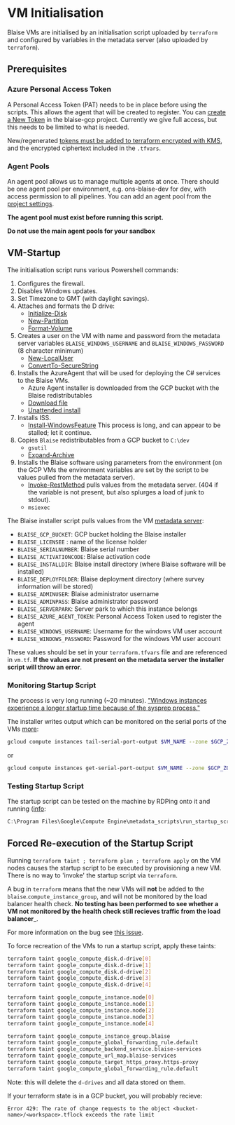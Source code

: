 # VM Initialisation

Blaise VMs are initialised by an initialisation script uploaded by `terraform` and configured by variables in the metadata server (also uploaded by `terraform`).

## Prerequisites
### Azure Personal Access Token

A Personal Access Token (PAT) needs to be in place before using the scripts. This allows the agent that will be created to register.
You can [create a New Token](https://dev.azure.com/blaise-gcp/_usersSettings/tokens) in the blaise-gcp project.
Currently we give full access, but this needs to be limited to what is needed.

New/regenerated [tokens must be added to terraform encrypted with KMS](https://github.com/ONSdigital/blaise-gcp-terraform#creating-kms-secrets), and the encrypted ciphertext included in the `.tfvars`.

### Agent Pools

An agent pool allows us to manage multiple agents at once. There should be one agent pool per environment, e.g. ons-blaise-dev for dev, with access permission to all pipelines.
You can add an agent pool from the [project settings](https://dev.azure.com/blaise-gcp/csharp/_settings/agentqueues).

**The agent pool must exist before running this script.**

**Do not use the main agent pools for your sandbox**

## VM-Startup

The initialisation script runs various Powershell commands:

1. Configures the firewall.
2. Disables Windows updates.
3. Set Timezone to GMT (with daylight savings).
4. Attaches and formats the D drive:
    + [Initialize-Disk](https://docs.microsoft.com/en-us/powershell/module/storage/initialize-disk)
    + [New-Partition](https://docs.microsoft.com/en-us/powershell/module/storage/new-partition)
    + [Format-Volume](https://docs.microsoft.com/en-us/powershell/module/storage/format-volume)
5. Creates a user on the VM with name and password from the metadata server variables `BLAISE_WINDOWS_USERNAME` and `BLAISE_WINDOWS_PASSWORD` (8 character minimum)
    + [New-LocalUser](https://docs.microsoft.com/en-us/powershell/module/microsoft.powershell.localaccounts/new-localuser)
    + [ConvertTo-SecureString](https://docs.microsoft.com/en-us/powershell/module/microsoft.powershell.security/convertto-securestring)
6. Installs the AzureAgent that will be used for deploying the C# services to the Blaise VMs.
    + Azure Agent installer is downloaded from the GCP bucket with the Blaise redistributables
    + [Download file](https://docs.microsoft.com/en-us/azure/devops/pipelines/agents/v2-windows?view=azure-devops#download-and-configure-the-agent)
    + [Unattended install](https://docs.microsoft.com/en-us/azure/devops/pipelines/agents/v2-windows?view=azure-devops#unattended-config)
7. Installs ISS.
    + [Install-WindowsFeature](https://docs.microsoft.com/en-us/powershell/module/servermanager/install-windowsfeature)
      This process is long, and can appear to be stalled; let it continue.
8. Copies `Blaise` redistributables from a GCP bucket to `C:\dev`
    + `gsutil`
    + [Expand-Archive](https://docs.microsoft.com/en-us/powershell/module/Microsoft.PowerShell.Archive/Expand-Archive)
9. Installs the Blaise software using parameters from the environment (on the GCP VMs the environment variables are set by the script to be values pulled from the metadata server).
    + [Invoke-RestMethod](https://docs.microsoft.com/en-us/powershell/module/microsoft.powershell.utility/invoke-restmethod) pulls values from the metadata server. (404 if the variable is not present, but also splurges a load of junk to stdout).
    + `msiexec`

The Blaise installer script pulls values from the VM [metadata server](https://cloud.google.com/compute/docs/storing-retrieving-metadata):

+ `BLAISE_GCP_BUCKET`: GCP bucket holding the Blaise installer
+ `BLAISE_LICENSEE` : name of the license holder
+ `BLAISE_SERIALNUMBER`: Blaise serial number
+ `BLAISE_ACTIVATIONCODE`: Blaise activation code
+ `BLAISE_INSTALLDIR`: Blaise install directory (where Blaise software will be installed)
+ `BLAISE_DEPLOYFOLDER`: Blaise deployment directory (where survey information will be stored)
+ `BLAISE_ADMINUSER`: Blaise administrator username
+ `BLAISE_ADMINPASS`: Blaise administrator password
+ `BLAISE_SERVERPARK`: Server park to which this instance belongs
+ `BLAISE_AZURE_AGENT_TOKEN`: Personal Access Token used to register the agent
+ `BLAISE_WINDOWS_USERNAME`: Username for the windows VM user account
+ `BLAISE_WINDOWS_PASSWORD`: Password for the windows VM user account

These values should be set in your `terraform.tfvars` file and are referenced in `vm.tf`. __If the values are not present on the metadata server the installer script will throw an error__.


### Monitoring Startup Script
The process is very long running (~20 minutes). ["Windows instances experience a longer startup time because of the sysprep process."](https://cloud.google.com/compute/docs/instances/windows/creating-managing-windows-instances#start_check)

The installer writes output which can be monitored on the serial ports of the VMs [more](https://cloud.google.com/compute/docs/instances/viewing-serial-port-output):

```bash
gcloud compute instances tail-serial-port-output $VM_NAME --zone $GCP_ZONE --port 1
```

or

```bash
gcloud compute instances get-serial-port-output $VM_NAME --zone $GCP_ZONE --port 1
```

### Testing Startup Script
The startup script can be tested on the machine by RDPing onto it and running ([info](https://cloud.google.com/compute/docs/startupscript?hl=en_US#providing_a_startup_script_for_windows_instances):

```powershell
C:\Program Files\Google\Compute Engine\metadata_scripts\run_startup_scripts.cmd
```

## Forced Re-execution of the Startup Script

Running `terraform taint ; terraform plan ; terraform apply` on the VM nodes causes the startup script to be executed by provisioning a new VM.
There is no way to 'invoke' the startup script via `terraform`.

A bug in `terraform` means that the new VMs will __not__ be added to the `blaise`.`compute_instance_group`, and will not be monitored by the load balancer health check.
__No testing has been performed to see whether a VM not monitored by the health check still recieves traffic from the load balancer___.

For more information on the bug see [this issue](https://github.com/terraform-providers/terraform-provider-google/issues/54).

To force recreation of the VMs to run a startup script, apply these taints:

```bash
terraform taint google_compute_disk.d-drive[0]
terraform taint google_compute_disk.d-drive[1]
terraform taint google_compute_disk.d-drive[2]
terraform taint google_compute_disk.d-drive[3]
terraform taint google_compute_disk.d-drive[4]

terraform taint google_compute_instance.node[0]
terraform taint google_compute_instance.node[1]
terraform taint google_compute_instance.node[2]
terraform taint google_compute_instance.node[3]
terraform taint google_compute_instance.node[4]

terraform taint google_compute_instance_group.blaise
terraform taint google_compute_global_forwarding_rule.default
terraform taint google_compute_backend_service.blaise-services
terraform taint google_compute_url_map.blaise-services
terraform taint google_compute_target_https_proxy.https-proxy
terraform taint google_compute_global_forwarding_rule.default
```

Note: this will delete the `d-drives` and all data stored on them.

If your terraform state is in a GCP bucket, you will probably recieve:
```
Error 429: The rate of change requests to the object <bucket-name>/<workspace>.tflock exceeds the rate limit
```

